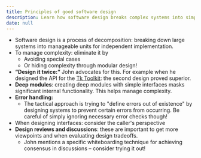```yaml
---
title: Principles of good software design
description: Learn how software design breaks complex systems into simple, manageable modules with deep interfaces, error prevention, and effective design reviews to create better APIs and reduce complexity.
date: null
---
```


- Software design is a process of decomposition: breaking down large systems into manageable units for independent implementation.
- To manage complexity: eliminate it by
  - Avoiding special cases
  - Or hiding complexity through modular design!
- **“Design it twice:”** John advocates for this. For example when he designed the API for the [Tk Toolkit](https://substack.com/redirect/be933e4d-bfc9-4c23-abc0-8ec11693a0d0?j=eyJ1IjoiMzZjZzQifQ._O5LQ8gm17FUHREmkIpFc9EN343q2guSXSmB2Xjimcw): the second design proved superior.
- **Deep modules**: creating deep modules with simple interfaces masks significant internal functionality. This helps manage complexity.
- **Error handling:**
  - The tactical approach is trying to "define errors out of existence" by designing systems to prevent certain errors from occurring. Be careful of simply ignoring necessary error checks though!
- When designing interfaces: consider the caller's perspective
- **Design reviews and discussions**: these are important to get more viewpoints and when evaluating design tradeoffs.
  - John mentions a specific whiteboarding technique for achieving consensus in discussions – consider trying it out!

